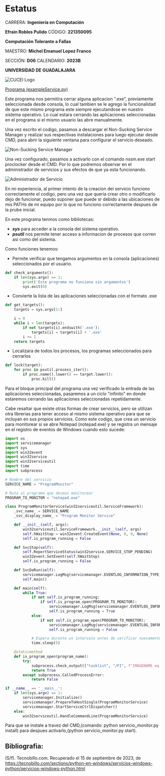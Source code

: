 # Estatus

CARRERA: **Ingeniería en Computación**

**Efrain Robles Pulido** CÓDIGO: **221350095**

**Computación Tolerante a Fallas**

MAESTRO: **Michel Emanuel Lopez Franco**

SECCIÓN: **D06**    CALENDARIO: **2023B**

**UNIVERSIDAD DE GUADALAJARA**

![CUCEI Logo](https://static.wixstatic.com/media/689543_e867e5de31ce49e7a2c28f84eb1bacf8~mv2.png/v1/fill/w_560,h_150,al_c,q_85,usm_0.66_1.00_0.01,enc_auto/logoudggris.png)

[Programa (exampleService.py)](https://github.com/EfrainRP/Computacion_tolerante_a_fallas/blob/main/Estatus/exampleService.py)

Este programa nos permitira cerrar alguna aplicacion ".exe", previamente seleccionada desde consola, lo cual tambien se le agrego la funcionalidad de que este mismo programa este siempre ejecutandose en nuestro sistema operativo. Lo cual estara cerrando las aplicaciones seleccionadas en el programa si el mismo usuario las abre manualmente.

Una vez escrito el codigo, pasamos a descargar el Non-Sucking Service Manager y realizar sus respectivas instalaciones para luego ejecutar desde CMD, para abrir la siguiente ventana para configurar el servicio deseado.

![Non-Sucking Service Manager](https://github.com/EfrainRP/Computacion_tolerante_a_fallas/blob/main/Estatus/Images/config.PNG)

Una vez configurado, pasamos a activarlo con el comando nssm.exe start proclocker desde el CMD. Por lo que podremos observar en el administrador de servicios y sus efectos de que ya esta funcionando.

![Administrador de Servicio](https://github.com/EfrainRP/Computacion_tolerante_a_fallas/blob/main/Estatus/Images/service.png)

En mi experiencia, al primer intento de la creacion del servicio funciono correctamente el codigo, pero una vez que queria crear otro o modificarlo dejo de funcionar, puedo suponer que puede sr debido a las ubicaciones de mis PATHs de mi equipo por lo que no funciono correctamente despues de la prube inicial.

En este programa tenmos como bibliotecas:
- ***sys*** para acceder a la consola del sistema operativo.
- ***psutil*** nos permite tener acceso a informacion de procesos que corren asi como del sistema.

Como funciones tenemos: 
- Permite verificar que tengamos argumentos en la consola (aplicaciones) seleccionados por el usuario.
```python
def check_arguments(): 
    if len(sys.argv) == 1:
        print('Este programa no funciona sin argumentos')
        sys.exit(0)
```

- Convierte la lista de las aplicaciones seleccionadas con el formato .exe
```python
def get_targets():
    targets = sys.argv[1:]

    i = 0
    while i < len(targets):
        if not targets[i].endswith('.exe'):
            targets[i] = targets[i] + '.exe'
        i += 1
    return targets
```

- Localizara de todos los procesos, los programas seleccionados para cerrarlos
```python
def lock(target):
    for proc in psutil.process_iter():
        if proc.name().lower() == target.lower():
            proc.kill()
```

Para el bloque principal del programa una vez verificado la entrada de las aplicaciones seleccionadas, pasaremos a un ciclo "infinito" en donde estaremos cerrando las aplicaciones seleccionadas repetidamente.

Cabe resaltar que existe otras formas de crear servicios, pero se utilizan otra librerias para tener acceso al mismo sistema operativo para que se incluyan en sus propios servicios. Como este codigo, que crea un servicio para monitorear si se abre Notepad (notepad.exe) y se registra un mensaje en el registro de eventos de Windows cuando esto sucede:

```python
import os
import servicemanager
import sys
import win32event
import win32service
import win32serviceutil
import time
import subprocess

# Nombre del servicio
SERVICE_NAME = "ProgramMonitor"

# Ruta al programa que deseas monitorear
PROGRAM_TO_MONITOR = "notepad.exe"

class ProgramMonitorService(win32serviceutil.ServiceFramework):
    _svc_name_ = SERVICE_NAME
    _svc_display_name_ = "Program Monitor Service"

    def __init__(self, args):
        win32serviceutil.ServiceFramework.__init__(self, args)
        self.hWaitStop = win32event.CreateEvent(None, 0, 0, None)
        self.is_program_running = False

    def SvcStop(self):
        self.ReportServiceStatus(win32service.SERVICE_STOP_PENDING)
        win32event.SetEvent(self.hWaitStop)
        self.is_program_running = False

    def SvcDoRun(self):
        servicemanager.LogMsg(servicemanager.EVENTLOG_INFORMATION_TYPE, servicemanager.PYS_SERVICE_STARTED, (self._svc_name_, ''))
        self.main()

    def main(self):
        while True:
            if not self.is_program_running:
                if self.is_program_open(PROGRAM_TO_MONITOR):
                    servicemanager.LogMsg(servicemanager.EVENTLOG_INFORMATION_TYPE, 0, f"{PROGRAM_TO_MONITOR} se ha abierto.")
                    self.is_program_running = True
            else:
                if not self.is_program_open(PROGRAM_TO_MONITOR):
                    servicemanager.LogMsg(servicemanager.EVENTLOG_INFORMATION_TYPE, 0, f"{PROGRAM_TO_MONITOR} se ha cerrado.")
                    self.is_program_running = False

            # Espera durante un intervalo antes de verificar nuevamente
            time.sleep(5)

    @staticmethod
    def is_program_open(program_name):
        try:
            subprocess.check_output(["tasklist", "/FI", f"IMAGENAME eq {program_name}"])
            return True
        except subprocess.CalledProcessError:
            return False

if __name__ == '__main__':
    if len(sys.argv) == 1:
        servicemanager.Initialize()
        servicemanager.PrepareToHostSingle(ProgramMonitorService)
        servicemanager.StartServiceCtrlDispatcher()
    else:
        win32serviceutil.HandleCommandLine(ProgramMonitorService)
```

Para que se instale a travez del CMD,(comando: python servicio_monitor.py install) para despues activarlo,(python servicio_monitor.py start).

## Bibliografia:
(S/f). Tecnobillo.com. Recuperado el 15 de septiembre de 2023, de https://tecnobillo.com/sections/python-en-windows/servicios-windows-python/servicios-windows-python.html

